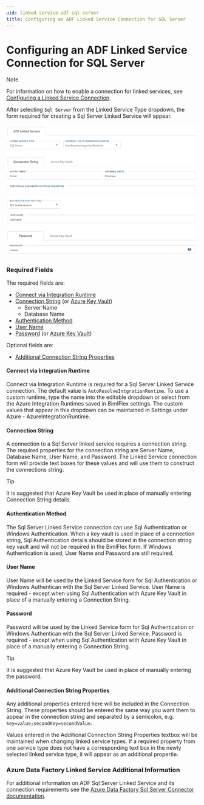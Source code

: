 ```yaml
---
uid: linked-service-adf-sql-server
title: Configuring an ADF Linked Service Connection for SQL Server
---
```

# Configuring an ADF Linked Service Connection for SQL Server

> [!NOTE]
> For information on how to enable a connection for linked services, see [Configuring a Linked Service Connection](create-linked-service-connection.md).

[//]: # (TODO List of stages, connection types, and system types that can use SQL Server)

After selecting `Sql Server` from the Linked Service Type dropdown, the form required for creating a Sql Server Linked Service will appear.

![Sql Server Linked Service Form -center -50%](images/bimlflex-ss-app-connections-adf-sql-server-form.png "Sql Server Linked Service Form")

### Required Fields

The required fields are:

+ [Connect via Integration Runtime](#connect-via-integration-runtime)
+ [Connection String](#connection-string) (or [Azure Key Vault](create-linked-service-connection.md#azure-data-factory-linked-services-and-azure-key-vault))
  + Server Name
  + Database Name
+ [Authentication Method](#authentication-method)
+ [User Name](#user-name)
+ [Password](#password) (or [Azure Key Vault](create-linked-service-connection.md#azure-data-factory-linked-services-and-azure-key-vault))

Optional fields are:

+ [Additional Connection String Properties](#additional-connection-string-properties)

#### Connect via Integration Runtime

Connect via Integration Runtime is required for a Sql Server Linked Service connection. The default value is `AutoResolveIntgrationRuntime`. To use a custom runtime, type the name into the editable dropdown or select from the Azure Integration Runtimes saved in BimlFlex settings. The custom values that appear in this dropdown can be maintained in Settings under Azure - AzureIntegrationRuntime.

#### Connection String

A connection to a Sql Server linked service requires a connection string. The required properties for the connection string are Server Name, Database Name, User Name, and Password. The Linked Service connection form will provide text boxes for these values and will use them to construct the connections string.

> [!TIP]
> It is suggested that Azure Key Vault be used in place of manually entering Connection String details.

#### Authentication Method

The Sql Server Linked Service connection can use Sql Authentication or Windows Authentication. When a key vault is used in place of a connection string, Sql Authentication details should be stored in the connection string key vault and will not be required in the BimlFlex form. If Windows Authentication is used, User Name and Password are still required.

#### User Name

User Name will be used by the Linked Service form for Sql Authentication or Windows Authentican with the Sql Server Linked Service. User Name is required - except when using Sql Authentication with Azure Key Vault in place of a manually entering a Connection String.

#### Password

Password will be used by the Linked Service form for Sql Authentication or Windows Authentican with the Sql Server Linked Service. Password is required - except when using Sql Authentication with Azure Key Vault in place of a manually entering a Connection String.

> [!TIP]
> It is suggested that Azure Key Vault be used in place of manually entering the password.

#### Additional Connection String Properties

Any additional properties entered here will be included in the Connection String. These properties should be entered the same way you want them to appear in the connection string and separated by a semicolon, e.g. `key=value;secondKey=secondValue`.

Values entered in the Additional Connection String Properties textbox will be maintained when changing linked service types. If a required property from one service type does not have a corresponding text box in the newly selected linked service type, it will appear as an additional propertie.

### Azure Data Factory Linked Service Additional Information

For additional information on ADF Sql Server Linked Service and its connection requirements see the [Azure Data Factory Sql Server Connector documentation](https://docs.microsoft.com/en-us/azure/data-factory/connector-sql-server).
